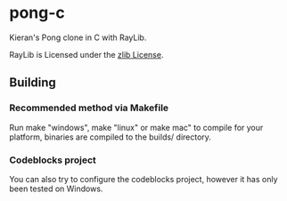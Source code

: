 # pong-c
Kieran's Pong clone in C with RayLib.

RayLib is Licensed under the [zlib License](https://raw.githubusercontent.com/raysan5/raylib/master/LICENSE).

## Building
### Recommended method via Makefile
Run make "windows", make "linux" or make mac" to compile for your platform, binaries are compiled to the builds/ directory.
### Codeblocks project
You can also try to configure the codeblocks project, however it has only been tested on Windows.
